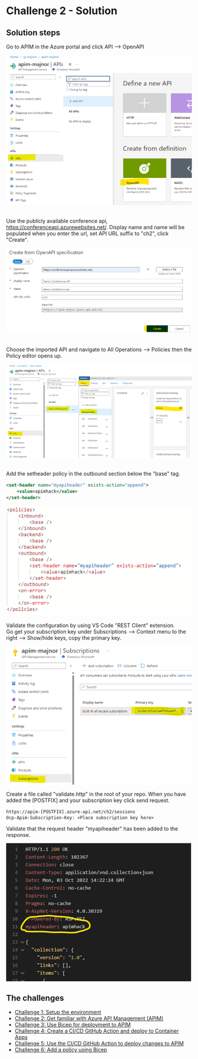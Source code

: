 # Challenge 2 - Solution

## Solution steps

Go to APIM in the Azure portal and click API --> OpenAPI

![Import API](img/ch2-1.png)

<br>Use the publicly available conference api, https://conferenceapi.azurewebsites.net/. 
Display name and name will be populated when you enter the url, set API URL suffix to "ch2", click "Create".

![Import API](img/ch2-2.png)

<br>Choose the imported API and navigate to All Operations --> Policies then the Policy editor opens up. 

![policy](img/ch2-3.png)

<br> Add the setheader policy in the outbound section below the "base" tag. 

```xml
<set-header name="myapiheader" exists-action="append">
    <value>apimhack</value>
</set-header>
```
![policy](img/ch2-4.png)

Validate the configuration by using VS Code "REST Client" extension.  
Go get your subscription key under Subscriptions --> Context menu to the right --> 
Show/hide keys, copy the primary key.  

![policy](img/ch2-5.png)


Create a file called "validate.http" in the root of your repo. When you have added the [POSTFIX] and your subscription key click send request.  

```
https://apim-[POSTFIX].azure-api.net/ch2/sessions
Ocp-Apim-Subscription-Key: <Place subscription key here>
```

Validate that the request header "myapiheader" has been added to the response. 

![policy](img/ch2-6.png)

## The challenges

* [Challenge 1: Setup the environment](challenge1.md)
* [Challenge 2: Get familiar with Azure API Management (APIM)](challenge2.md)
* [Challenge 3: Use Bicep for deployment to APIM](challenge3.md)
* [Challenge 4: Create a CI/CD GitHub Action and deploy to Container Apps](challenge4.md)
* [Challenge 5: Use the CI/CD GitHub Action to deploy changes to APIM](challenge5.md)
* [Challenge 6: Add a policy using Bicep](challenge6.md)